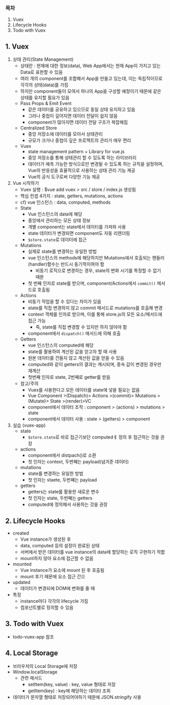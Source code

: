 ### 목차

1. Vuex
2. Lifecycle Hooks
3. Todo with Vuex

## 1. Vuex

1) 상태 관리(State Management)
   - 상태란 : 현재에 대한 정보(data), Web App에서는 현재 App이 가지고 있는 Data로 표현할 수 있음
   - 여러 개의 component를 조합해서 App을 만들고 있는데, 이는 독립적이므로 각각의 상태(data)를 가짐
   - 하지만 component들이 모여서 하나의 App을 구성할 예정이기 때문에 같은 상태를 유지할 필요가 있음
   - Pass Props & Emit Event
     - 같은 데이터를 공유하고 있으므로 동일 상태 유지하고 있음
     - 그러나 중첩이 깊어지면 데이터 전달이 쉽지 않음
     - component가 많아지면 데이터 전달 구조가 복잡해짐
   - Centralized Store
     - 중앙 저장소에 데이터를 모아서 상태관리
     - 규모가 크거나 중첩이 깊은 프로젝트의 관리가 매우 편리
   - Vuex
     - state management pattern + Library for vue.js
     - 중앙 저장소를 통해 상태관리 할 수 있도록 하는 라이브러리
     - 데이터가 예측 가능한 방식으로만 변경될 수 있도록 하는 규칙을 설정하며, Vue의 반응성을 효율적으로 사용하는 상태 관리 기능 제공
     - Vue의 공식 도구로써 다양한 기능 제공
2) Vue 시작하기
   - Vuex 실행 : $vue add vuex > src / store / index.js 생성됨
   - 핵심 컨셉 4가지 : state, getters, mutations, actions
   - cf) vue 인스턴스 : data, computed, methods
   - State
     - Vue 인스턴스의 data에 해당
     - 중앙에서 관리하는 모든 상태 정보
     - 개별 component는 state에서 데이터를 가져와 사용
     - state 데이터가 변경되면 component도 자동 리렌더링
     - `$store.state`로 데이터에 접근
   - Mutations
     - 실제로 state를 변경하는 유일한 방법
     - vue 인스턴스의 methods에 해당하지만 Mutations에서 호출되는 핸들러(handler)함수는 반드시 동기적이여야 함
       - 비동기 로직으로 변경하는 경우, state의 변화 시기를 특정할 수 없기 때문
     - 첫 번째 인자로 state를 받으며, component/Actions에서 `commit()` 메서드로 호출됨
   - Actions
     - 비동기 작업을 할 수 있다는 차이가 있음
     - state를 직접 변경하지 않고 commit 메서드로 mutations를 호출해 변경
     - context 객체를 인자로 받으며, 이를 통해 store.js의 모든 요소/메서드에 접근 가능
       - 즉, state를 직접 변경할 수 있지만 하지 않아야 함
     - component에서 `dispatch()` 매서드에 의해 호출
   - Getters
     - vue 인스턴스의 computed에 해당
     - state를 활용하여 계산된 값을 얻고자 할 때 사용
     - 원본 데이터를 건들지 않고 계산된 값을 얻을 수 있음
     - computed와 같이 getters의 결과는 캐시되며, 종속 값이 변경된 경우만 재계산
     - 첫번째 인자로 state, 2번째로 getter를 받음
   - 참고/주의
     - Vuex를 사용한다고 모든 데이터를 state에 넣을 필요는 없음
     - Vue Component >(Dispatch)> Actions >(commit)> Mutations >(Mutate)> State >(render)>VC
     - component에서 데이터 조작 : component > (actions) > mutations > state
     - component에서 데이터 사용 : state > (getters) > component
3) 실습 (vuex-app)
   - state
     - `$store.state`로 바로 접근기보단 computedㅔ 정의 후 접근하는 것을 권장
   - actions
     - component에서 distpach()로 소환
     - 첫 인자는 context, 두번째는 payload(념겨준 데이터)
   - mutations
     - state를 변경하는 유일한 방법
     - 첫 인자는 staete, 두번째는 payload
   - getters
     - getters는 state를 활용한 새로운 변수
     - 첫 인자는 state, 두번째는 getters
     - computed에 정의해서 사용하는 것을 권장



## 2. Lifecycle Hooks

- created
  - Vue instance가 생성된 후
  - data, computed 등의 설정이 완료된 상태
  - 서버에서 받은 데이터를 vue instance의 data에 할당하는 로직 구현하기 적합
  - mount하지 않아 요소에 접근할 수 없음
- mounted
  - Vue instance가 요소에 mount 된 후 호출됨
  - mount 후기 때문에 요소 접근 간으
- updated
  - 데이터가 변경되에 DOM에 변화를 줄 때
- 특징
  - instance마다 각각의 lifecycle 가짐
  - 컴포넌트별로 정의할 수 있음



## 3. Todo with Vuex

- todo-vuex-app 참조

## 4. Local Storage

- 브라우저의 Local Storage에 저장
- Window.localStorage
  - 관련 메서드
    - setItem(key, value) : key, value 형태로 저장
    - getItem(key) : key에 해당하는 데이터 조회
- 데이터가 문자열 형태로 저장되어야하기 때문에 JSON.stringify 사용